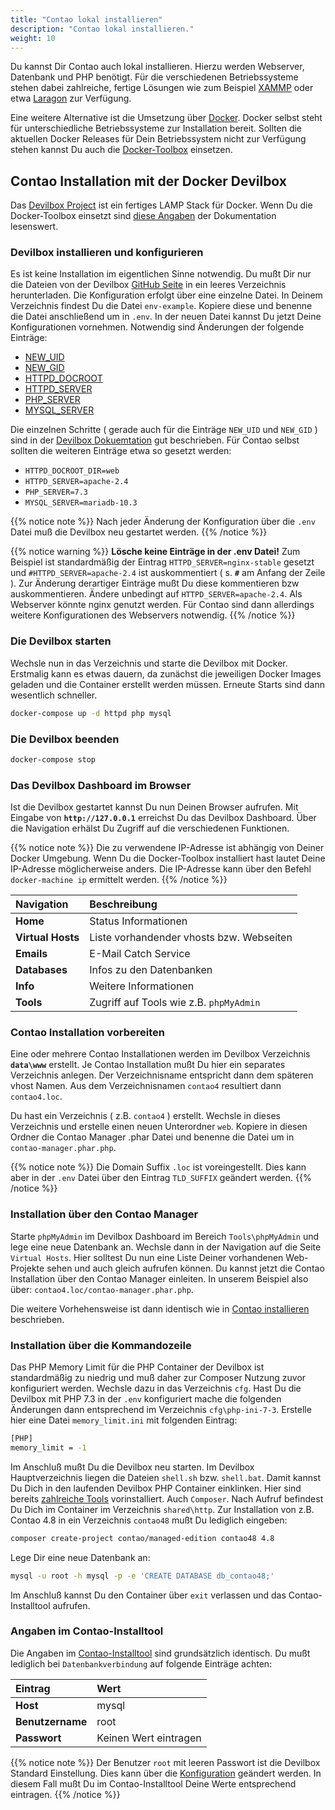```yaml
---
title: "Contao lokal installieren"
description: "Contao lokal installieren."
weight: 10
---
```


Du kannst Dir Contao auch lokal installieren. Hierzu werden Webserver, Datenbank und PHP benötigt. Für die verschiedenen Betriebssysteme stehen dabei zahlreiche, fertige Lösungen wie zum Beispiel [XAMMP](https://www.apachefriends.org) oder etwa [Laragon](https://laragon.org/) zur Verfügung.

Eine weitere Alternative ist die Umsetzung über [Docker](https://www.docker.com/). Docker selbst steht für unterschiedliche Betriebssysteme zur Installation bereit. Sollten die aktuellen Docker Releases für Dein Betriebssystem nicht zur Verfügung stehen kannst Du auch die [Docker-Toolbox](https://docs.docker.com/toolbox/overview/) einsetzen.


## Contao Installation mit der Docker Devilbox

Das [Devilbox Project](http://devilbox.org/) ist ein fertiges LAMP Stack für Docker. Wenn Du die Docker-Toolbox einsetzt sind [diese Angaben](https://devilbox.readthedocs.io/en/latest/howto/docker-toolbox/docker-toolbox-and-the-devilbox.html#howto-docker-toolbox-and-the-devilbox "Docker Toolbox and the Devilbox") der Dokumentation lesenswert.


### Devilbox installieren und konfigurieren

Es ist keine Installation im eigentlichen Sinne notwendig. Du mußt Dir nur die Dateien von der Devilbox [GitHub Seite](https://github.com/cytopia/devilbox) in ein leeres Verzeichnis herunterladen. Die Konfiguration erfolgt über eine einzelne Datei. In Deinem Verzeichnis findest Du die Datei `env-example`. Kopiere diese und benenne die Datei anschließend um in `.env`. In der neuen Datei kannst Du jetzt Deine Konfigurationen vornehmen. Notwendig sind Änderungen der folgende Einträge:

* [NEW_UID](https://devilbox.readthedocs.io/en/latest/configuration-files/env-file.html#new-uid)
* [NEW_GID](https://devilbox.readthedocs.io/en/latest/configuration-files/env-file.html#new-gid)
* [HTTPD_DOCROOT](https://devilbox.readthedocs.io/en/latest/configuration-files/env-file.html#httpd-docroot-dir)
* [HTTPD_SERVER](https://devilbox.readthedocs.io/en/latest/configuration-files/env-file.html#httpd-server)
* [PHP_SERVER](https://devilbox.readthedocs.io/en/latest/configuration-files/env-file.html#php-server)
* [MYSQL_SERVER](https://devilbox.readthedocs.io/en/latest/configuration-files/env-file.html#mysql-server)

Die einzelnen Schritte ( gerade auch für die Einträge `NEW_UID` und `NEW_GID` ) sind in der [Devilbox Dokuemtation](https://devilbox.readthedocs.io/en/latest/getting-started/install-the-devilbox.html#set-uid-and-gid) gut beschrieben. Für Contao selbst sollten die weiteren Einträge etwa so gesetzt werden:

- `HTTPD_DOCROOT_DIR=web`
- `HTTPD_SERVER=apache-2.4`
- `PHP_SERVER=7.3`
- `MYSQL_SERVER=mariadb-10.3`

{{% notice note %}}
Nach jeder Änderung der Konfiguration über die `.env` Datei muß die Devilbox neu gestartet werden.
{{% /notice %}}

{{% notice warning %}}
**Lösche keine Einträge in der .env Datei!** Zum Beispiel ist standardmäßig der Eintrag `HTTPD_SERVER=nginx-stable` gesetzt und `#HTTPD_SERVER=apache-2.4` ist auskommentiert ( s. **`#`** am Anfang der Zeile ). Zur Änderung derartiger Einträge mußt Du diese kommentieren bzw auskommentieren. Ändere unbedingt auf `HTTPD_SERVER=apache-2.4`. Als Webserver könnte nginx genutzt werden. Für Contao sind dann allerdings weitere Konfigurationen des Webservers notwendig.
{{% /notice %}}


### Die Devilbox starten

Wechsle nun in das Verzeichnis und starte die Devilbox mit Docker. Erstmalig kann es etwas dauern, da zunächst die jeweiligen Docker Images geladen und die Container erstellt werden müssen. Erneute Starts sind dann wesentlich schneller.


```bash
docker-compose up -d httpd php mysql
```


### Die Devilbox beenden

```bash
docker-compose stop
```


### Das Devilbox Dashboard im Browser

Ist die Devilbox gestartet kannst Du nun Deinen Browser aufrufen. Mit Eingabe von **`http://127.0.0.1`** erreichst Du das Devilbox Dashboard. Über die Navigation erhälst Du Zugriff auf die verschiedenen Funktionen.

{{% notice note %}}
Die zu verwendene IP-Adresse ist abhängig von Deiner Docker Umgebung. Wenn Du die Docker-Toolbox installiert hast lautet Deine IP-Adresse möglicherweise anders. Die IP-Adresse kann über den Befehl `docker-machine ip` ermittelt werden.
{{% /notice %}}

| Navigation          | Beschreibung                               |
|:--------------------|:-------------------------------------------|
| **Home**            | Status Informationen                       |
| **Virtual Hosts**   | Liste vorhandender vhosts bzw. Webseiten   |
| **Emails**          | E-Mail Catch Service                       |
| **Databases**       | Infos zu den Datenbanken                   |
| **Info**            | Weitere Informationen                      |
| **Tools**           | Zugriff auf Tools wie z.B. `phpMyAdmin`    |


### Contao Installation vorbereiten

Eine oder mehrere Contao Installationen werden im Devilbox Verzeichnis **`data\www`** erstellt. Je Contao Installation mußt Du hier ein separates Verzeichnis anlegen. Der Verzeichnisname entspricht dann dem späteren vhost Namen. Aus dem Verzeichnisnamen `contao4` resultiert dann `contao4.loc`.

Du hast ein Verzeichnis ( z.B. `contao4` ) erstellt. Wechsle in dieses Verzeichnis und erstelle einen neuen Unterordner `web`. Kopiere in diesen Ordner die Contao Manager .phar Datei und benenne die Datei um in `contao-manager.phar.php`. 

{{% notice note %}}
Die Domain Suffix `.loc` ist voreingestellt. Dies kann aber in der `.env` Datei über den Eintrag `TLD_SUFFIX` geändert werden.
{{% /notice %}}


### Installation über den Contao Manager

Starte `phpMyAdmin` im Devilbox Dashboard im Bereich `Tools\phpMyAdmin` und lege eine neue Datenbank an. Wechsle dann in der Navigation auf die Seite `Virtual Hosts`. Hier solltest Du nun eine Liste Deiner vorhandenen Web-Projekte sehen und auch gleich aufrufen können. Du kannst jetzt die Contao Installation über den Contao Manager einleiten. In unserem Beispiel also über: `contao4.loc/contao-manager.phar.php`. 

Die weitere Vorhehensweise ist dann identisch wie in [Contao installieren](../contao-installieren/) beschrieben.


### Installation über die Kommandozeile

Das PHP Memory Limit für die PHP Container der Devilbox ist standardmäßig zu niedrig und muß daher zur Composer Nutzung zuvor konfiguriert werden.
Wechsle dazu in das Verzeichnis `cfg`. Hast Du die Devilbox mit PHP 7.3 in der `.env` konfiguriert mache die folgenden Änderungen dann entsprechend im Verzeichnis `cfg\php-ini-7-3`. Erstelle hier eine Datei `memory_limit.ini` mit folgenden Eintrag:

```bash
[PHP]
memory_limit = -1
```

Im Anschluß mußt Du die Devilbox neu starten. Im Devilbox Hauptverzeichnis liegen die Dateien `shell.sh` bzw. `shell.bat`. Damit kannst Du Dich in den laufenden Devilbox PHP Container einklinken. Hier sind bereits [zahlreiche Tools](https://devilbox.readthedocs.io/en/latest/readings/available-tools.html) vorinstalliert. Auch `Composer`. Nach Aufruf befindest Du Dich im Container im Verzeichnis `shared\http`. Zur Installation von z.B. Contao 4.8 in ein Verzeichnis `contao48` mußt Du lediglich eingeben:

```bash
composer create-project contao/managed-edition contao48 4.8
```

Lege Dir eine neue Datenbank an:

```bash
mysql -u root -h mysql -p -e 'CREATE DATABASE db_contao48;'
```

Im Anschluß kannst Du den Container über `exit` verlassen und das Contao-Installtool aufrufen.


### Angaben im Contao-Installtool

Die Angaben im [Contao-Installtool](../contao-installtool/) sind grundsätzlich identisch. Du mußt lediglich bei `Datenbankverbindung` auf folgende Einträge achten:

| Eintrag             | Wert                  |
|:--------------------|:----------------------|
| **Host**            | mysql                 |
| **Benutzername**    | root                  |
| **Passwort**        | Keinen Wert eintragen |

{{% notice note %}}
Der Benutzer `root` mit leeren Passwort ist die Devilbox Standard Einstellung. Dies kann über die [Konfiguration](https://devilbox.readthedocs.io/en/latest/support/faq.html#can-i-change-the-mysql-root-password) geändert werden. In diesem Fall mußt Du im Contao-Installtool Deine Werte entsprechend eintragen.
{{% /notice %}}
